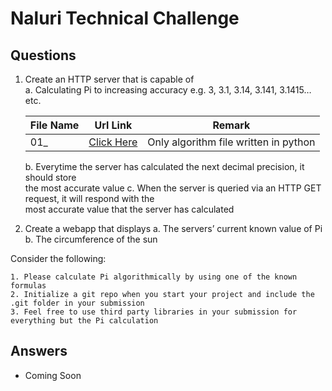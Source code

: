 # Naluri Technical Challenge
## Questions

1. Create an HTTP server that is capable of <br/>
	a. Calculating Pi to increasing accuracy e.g. 3, 3.1, 3.14, 3.141, 3.1415… etc. <br/>
	
	|  File Name  |  Url Link  |  Remark  |
	|-------------|------------|----------|
	| 01_	      |[Click Here](https://github.com/harimau99/Naluri-Technical-Challenge/blob/main/reply/01_algorithm.py) | Only algorithm file written in python  |

	
	b. Everytime the server has calculated the next decimal precision, it should store <br/> the most accurate value
	c. When the server is queried via an HTTP GET request, it will respond with the <br/> most accurate value that the server has calculated <br/>

2. Create a webapp that displays
	a. The servers’ current known value of Pi
	b. The circumference of the sun

Consider the following:

	1. Please calculate Pi algorithmically by using one of the known formulas
	2. Initialize a git repo when you start your project and include the .git folder in your submission
	3. Feel free to use third party libraries in your submission for everything but the Pi calculation


## Answers
- Coming Soon
